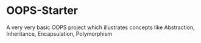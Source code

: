 # OOPS-Starter
A very very basic OOPS project which illustrates concepts like Abstraction, Inheritance, Encapsulation, Polymorphism
